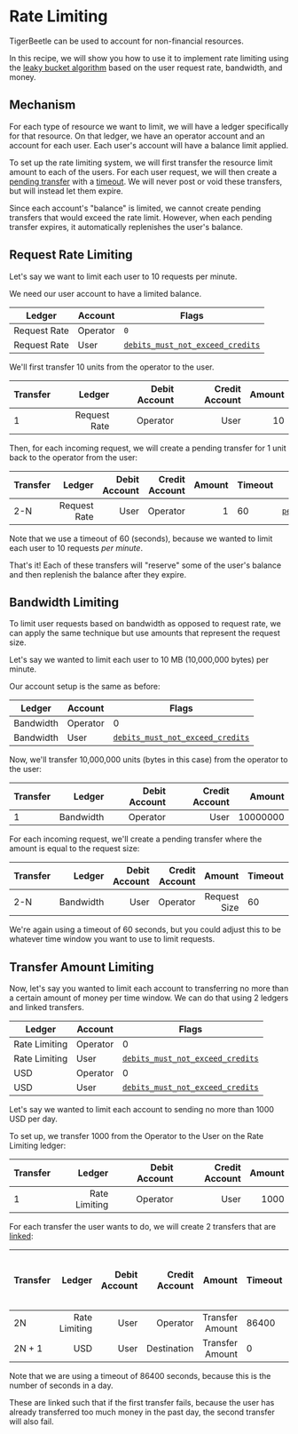 # Rate Limiting

TigerBeetle can be used to account for non-financial resources.

In this recipe, we will show you how to use it to implement rate limiting using the
[leaky bucket algorithm](https://en.wikipedia.org/wiki/Leaky_bucket) based on the user request rate,
bandwidth, and money.

## Mechanism

For each type of resource we want to limit, we will have a ledger specifically for that resource. On
that ledger, we have an operator account and an account for each user. Each user's account will have
a balance limit applied.

To set up the rate limiting system, we will first transfer the resource limit amount to each of the
users. For each user request, we will then create a
[pending transfer](../two-phase-transfers.md#reserve-funds-pending-transfer) with a
[timeout](../two-phase-transfers.md#expire-pending-transfer). We will never post or void these
transfers, but will instead let them expire.

Since each account's "balance" is limited, we cannot create pending transfers that would exceed the
rate limit. However, when each pending transfer expires, it automatically replenishes the user's
balance.

## Request Rate Limiting

Let's say we want to limit each user to 10 requests per minute.

We need our user account to have a limited balance.

| Ledger       | Account  | Flags                                                                                              |
| ------------ | -------- | -------------------------------------------------------------------------------------------------- |
| Request Rate | Operator | `0`                                                                                                |
| Request Rate | User     | [`debits_must_not_exceed_credits`](../../reference/account.md#flagsdebits_must_not_exceed_credits) |

We'll first transfer 10 units from the operator to the user.

| Transfer |       Ledger | Debit Account | Credit Account | Amount |
| -------- | -----------: | ------------: | -------------: | -----: |
| 1        | Request Rate |      Operator |           User |     10 |

Then, for each incoming request, we will create a pending transfer for 1 unit back to the operator
from the user:

| Transfer |       Ledger | Debit Account | Credit Account | Amount | Timeout |                                                 Flags |
| -------- | -----------: | ------------: | -------------: | -----: | ------- | ----------------------------------------------------: |
| 2-N      | Request Rate |          User |       Operator |      1 | 60      | [`pending`](../../reference/transfer.md#flagspending) |

Note that we use a timeout of 60 (seconds), because we wanted to limit each user to 10 requests _per
minute_.

That's it! Each of these transfers will "reserve" some of the user's balance and then replenish the
balance after they expire.

## Bandwidth Limiting

To limit user requests based on bandwidth as opposed to request rate, we can apply the same
technique but use amounts that represent the request size.

Let's say we wanted to limit each user to 10 MB (10,000,000 bytes) per minute.

Our account setup is the same as before:

| Ledger    | Account  | Flags                                                                                              |
| --------- | -------- | -------------------------------------------------------------------------------------------------- |
| Bandwidth | Operator | 0                                                                                                  |
| Bandwidth | User     | [`debits_must_not_exceed_credits`](../../reference/account.md#flagsdebits_must_not_exceed_credits) |

Now, we'll transfer 10,000,000 units (bytes in this case) from the operator to the user:

| Transfer |    Ledger | Debit Account | Credit Account |   Amount |
| -------- | --------: | ------------: | -------------: | -------: |
| 1        | Bandwidth |      Operator |           User | 10000000 |

For each incoming request, we'll create a pending transfer where the amount is equal to the request
size:

| Transfer |    Ledger | Debit Account | Credit Account |       Amount | Timeout |                                                 Flags |
| -------- | --------: | ------------: | -------------: | -----------: | ------- | ----------------------------------------------------: |
| 2-N      | Bandwidth |          User |       Operator | Request Size | 60      | [`pending`](../../reference/transfer.md#flagspending) |

We're again using a timeout of 60 seconds, but you could adjust this to be whatever time window you
want to use to limit requests.

## Transfer Amount Limiting

Now, let's say you wanted to limit each account to transferring no more than a certain amount of
money per time window. We can do that using 2 ledgers and linked transfers.

| Ledger        | Account  | Flags                                                                                              |
| ------------- | -------- | -------------------------------------------------------------------------------------------------- |
| Rate Limiting | Operator | 0                                                                                                  |
| Rate Limiting | User     | [`debits_must_not_exceed_credits`](../../reference/account.md#flagsdebits_must_not_exceed_credits) |
| USD           | Operator | 0                                                                                                  |
| USD           | User     | [`debits_must_not_exceed_credits`](../../reference/account.md#flagsdebits_must_not_exceed_credits) |

Let's say we wanted to limit each account to sending no more than 1000 USD per day.

To set up, we transfer 1000 from the Operator to the User on the Rate Limiting ledger:

| Transfer |        Ledger | Debit Account | Credit Account | Amount |
| -------- | ------------: | ------------: | -------------: | -----: |
| 1        | Rate Limiting |      Operator |           User |   1000 |

For each transfer the user wants to do, we will create 2 transfers that are
[linked](../linked-events.md):

| Transfer |        Ledger | Debit Account | Credit Account |          Amount | Timeout |                                                                        Flags (Note `\|` sets multiple flags) |
| -------- | ------------: | ------------: | -------------: | --------------: | ------- | -----------------------------------------------------------------------------------------------------------: |
| 2N       | Rate Limiting |          User |       Operator | Transfer Amount | 86400   | [`pending`](../../reference/transfer.md#flagspending) \| [`linked`](../../reference/transfer.md#flagslinked) |
| 2N + 1   |           USD |          User |    Destination | Transfer Amount | 0       |                                                                                                            0 |

Note that we are using a timeout of 86400 seconds, because this is the number of seconds in a day.

These are linked such that if the first transfer fails, because the user has already transferred too
much money in the past day, the second transfer will also fail.

